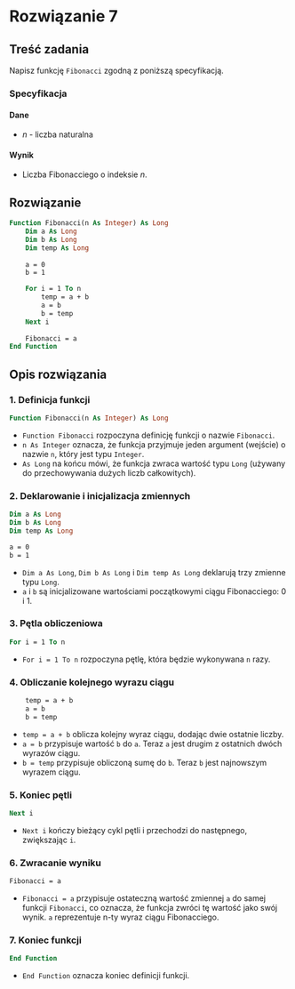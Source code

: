 # Rozwiązanie 7

## Treść zadania

Napisz funkcję `Fibonacci` zgodną z poniższą specyfikacją.

### Specyfikacja

#### Dane

* $n$ - liczba naturalna

#### Wynik

* Liczba Fibonacciego o indeksie $n$.

## Rozwiązanie

```vb
Function Fibonacci(n As Integer) As Long
    Dim a As Long
    Dim b As Long
    Dim temp As Long
    
    a = 0
    b = 1

    For i = 1 To n
        temp = a + b
        a = b
        b = temp
    Next i
    
    Fibonacci = a
End Function
```

## Opis rozwiązania

### 1. Definicja funkcji

```vb
Function Fibonacci(n As Integer) As Long
```

- `Function Fibonacci` rozpoczyna definicję funkcji o nazwie `Fibonacci`.
- `n As Integer` oznacza, że funkcja przyjmuje jeden argument (wejście) o nazwie `n`, który jest typu `Integer`.
- `As Long` na końcu mówi, że funkcja zwraca wartość typu `Long` (używany do przechowywania dużych liczb całkowitych).

### 2. Deklarowanie i inicjalizacja zmiennych

```vb
Dim a As Long
Dim b As Long
Dim temp As Long

a = 0
b = 1
```

- `Dim a As Long`, `Dim b As Long` i `Dim temp As Long` deklarują trzy zmienne typu `Long`.
- `a` i `b` są inicjalizowane wartościami początkowymi ciągu Fibonacciego: 0 i 1.

### 3. Pętla obliczeniowa

```vb
For i = 1 To n
```

- `For i = 1 To n` rozpoczyna pętlę, która będzie wykonywana `n` razy.

### 4. Obliczanie kolejnego wyrazu ciągu

```vb
    temp = a + b
    a = b
    b = temp
```

- `temp = a + b` oblicza kolejny wyraz ciągu, dodając dwie ostatnie liczby.
- `a = b` przypisuje wartość `b` do `a`. Teraz `a` jest drugim z ostatnich dwóch wyrazów ciągu.
- `b = temp` przypisuje obliczoną sumę do `b`. Teraz `b` jest najnowszym wyrazem ciągu.

### 5. Koniec pętli

```vb
Next i
```

- `Next i` kończy bieżący cykl pętli i przechodzi do następnego, zwiększając `i`.

### 6. Zwracanie wyniku

```vb
Fibonacci = a
```

- `Fibonacci = a` przypisuje ostateczną wartość zmiennej `a` do samej funkcji `Fibonacci`, co oznacza, że funkcja zwróci tę wartość jako swój wynik. `a` reprezentuje n-ty wyraz ciągu Fibonacciego.

### 7. Koniec funkcji

```vb
End Function
```

- `End Function` oznacza koniec definicji funkcji.
